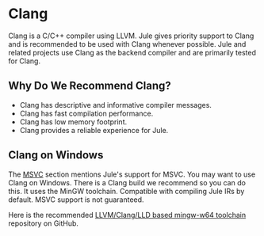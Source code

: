 # Clang

Clang is a C/C++ compiler using LLVM. Jule gives priority support to Clang and is recommended to be used with Clang whenever possible. Jule and related projects use Clang as the backend compiler and are primarily tested for Clang.

## Why Do We Recommend Clang?

- Clang has descriptive and informative compiler messages.
- Clang has fast compilation performance.
- Clang has low memory footprint.
- Clang provides a reliable experience for Jule.

## Clang on Windows

The [MSVC](/compiler/backend/cpp-backend-compilers/#msvc-compatibility) section mentions Jule's support for MSVC. You may want to use Clang on Windows. There is a Clang build we recommend so you can do this. It uses the MinGW toolchain. Compatible with compiling Jule IRs by default. MSVC support is not guaranteed.

Here is the recommended [LLVM/Clang/LLD based mingw-w64 toolchain](https://github.com/mstorsjo/llvm-mingw) repository on GitHub.

